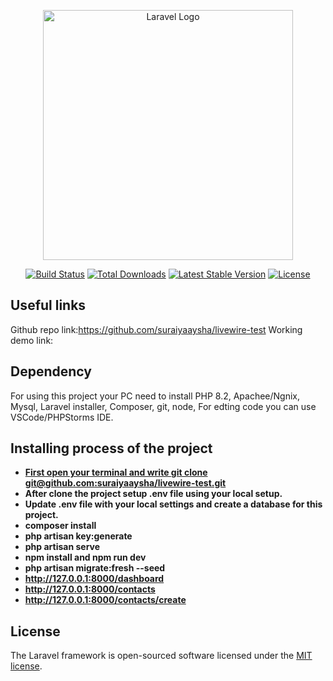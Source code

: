 <p align="center"><a href="https://laravel.com" target="_blank"><img src="https://raw.githubusercontent.com/laravel/art/master/logo-lockup/5%20SVG/2%20CMYK/1%20Full%20Color/laravel-logolockup-cmyk-red.svg" width="400" alt="Laravel Logo"></a></p>

<p align="center">
<a href="https://github.com/laravel/framework/actions"><img src="https://github.com/laravel/framework/workflows/tests/badge.svg" alt="Build Status"></a>
<a href="https://packagist.org/packages/laravel/framework"><img src="https://img.shields.io/packagist/dt/laravel/framework" alt="Total Downloads"></a>
<a href="https://packagist.org/packages/laravel/framework"><img src="https://img.shields.io/packagist/v/laravel/framework" alt="Latest Stable Version"></a>
<a href="https://packagist.org/packages/laravel/framework"><img src="https://img.shields.io/packagist/l/laravel/framework" alt="License"></a>
</p>

## Useful links
Github repo link:https://github.com/suraiyaaysha/livewire-test
Working demo link: 


## Dependency

For using this project your PC need to install PHP 8.2, Apachee/Ngnix, Mysql, Laravel installer, Composer, git, node, 
For edting code you can use VSCode/PHPStorms IDE.


## Installing process of the project

<!-- -- First open your terminal and write git clone git@github.com:suraiyaaysha/livewire-test.git
-- After clone the project setup .env file using your local setup.
--Update .env file with your local settings and create a database for this project.
--composer install
--php artisan key:generate
--php artisan serve
--npm install and npm run dev
--php artisan migrate:fresh --seed
--http://127.0.0.1:8000/dashboard
--http://127.0.0.1:8000/contacts
--http://127.0.0.1:8000/contacts/create -->

- **[First open your terminal and write git clone git@github.com:suraiyaaysha/livewire-test.git](git@github.com:suraiyaaysha/livewire-test.git)**
- **After clone the project setup .env file using your local setup.**
- **Update .env file with your local settings and create a database for this project.**
- **composer install**
- **php artisan key:generate**
- **php artisan serve**
- **npm install and npm run dev**
- **php artisan migrate:fresh --seed**
- **http://127.0.0.1:8000/dashboard**
- **http://127.0.0.1:8000/contacts**
- **http://127.0.0.1:8000/contacts/create**


## License

The Laravel framework is open-sourced software licensed under the [MIT license](https://opensource.org/licenses/MIT).
